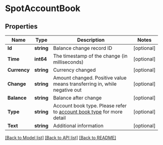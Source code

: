 # SpotAccountBook

## Properties

Name | Type | Description | Notes
------------ | ------------- | ------------- | -------------
**Id** | **string** | Balance change record ID | [optional] 
**Time** | **int64** | The timestamp of the change (in milliseconds) | [optional] 
**Currency** | **string** | Currency changed | [optional] 
**Change** | **string** | Amount changed. Positive value means transferring in, while negative out | [optional] 
**Balance** | **string** | Balance after change | [optional] 
**Type** | **string** | Account book type.  Please refer to [account book type](#accountbook-type) for more detail | [optional] 
**Text** | **string** | Additional information | [optional] 

[[Back to Model list]](../README.md#documentation-for-models) [[Back to API list]](../README.md#documentation-for-api-endpoints) [[Back to README]](../README.md)


